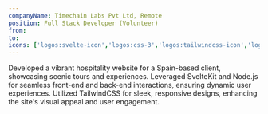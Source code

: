 ```yaml
---
companyName: Timechain Labs Pvt Ltd, Remote
position: Full Stack Developer (Volunteer)
from: 
to: 
icons: ['logos:svelte-icon','logos:css-3','logos:tailwindcss-icon','logos:javascript','logos:typescript-icon','logos:nodejs-icon','logos:jira']
---
```

Developed a vibrant hospitality website for a Spain-based client, showcasing scenic tours and experiences. Leveraged SvelteKit and Node.js for seamless front-end and back-end interactions, ensuring dynamic user experiences. Utilized TailwindCSS for sleek, responsive designs, enhancing the site's visual appeal and user engagement.

